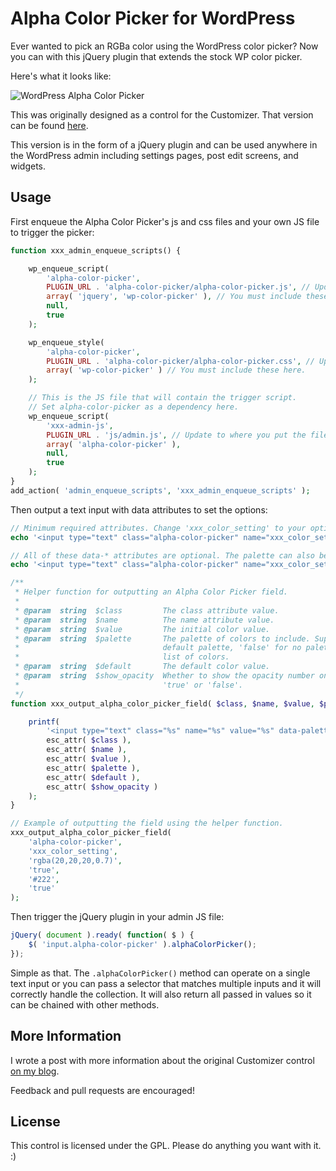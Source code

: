 # Alpha Color Picker for WordPress #

Ever wanted to pick an RGBa color using the WordPress color picker? Now you can with this jQuery plugin that extends the stock WP color picker.

Here's what it looks like:

![WordPress Alpha Color Picker](https://github.com/BraadMartin/components/blob/master/demos/alpha-color-picker.png)

This was originally designed as a control for the Customizer. That version can be found [here](https://github.com/BraadMartin/components/tree/master/customizer/alpha-color-picker).

This version is in the form of a jQuery plugin and can be used anywhere in the WordPress admin including settings pages, post edit screens, and widgets.

## Usage ##

First enqueue the Alpha Color Picker's js and css files and your own JS file to trigger the picker:

```php
function xxx_admin_enqueue_scripts() {

	wp_enqueue_script(
		'alpha-color-picker',
		PLUGIN_URL . 'alpha-color-picker/alpha-color-picker.js', // Update to where you put the file.
		array( 'jquery', 'wp-color-picker' ), // You must include these here.
		null,
		true
	);

	wp_enqueue_style(
		'alpha-color-picker',
		PLUGIN_URL . 'alpha-color-picker/alpha-color-picker.css', // Update to where you put the file.
		array( 'wp-color-picker' ) // You must include these here.
	);

	// This is the JS file that will contain the trigger script.
	// Set alpha-color-picker as a dependency here.
	wp_enqueue_script(
		'xxx-admin-js',
		PLUGIN_URL . 'js/admin.js', // Update to where you put the file.
		array( 'alpha-color-picker' ),
		null,
		true
	);
}
add_action( 'admin_enqueue_scripts', 'xxx_admin_enqueue_scripts' );
```

Then output a text input with data attributes to set the options:

```php
// Minimum required attributes. Change 'xxx_color_setting' to your option key.
echo '<input type="text" class="alpha-color-picker" name="xxx_color_setting" value="rgba(20,20,20,0.7)" />';

// All of these data-* attributes are optional. The palette can also be passed as 'true' or 'false'.
echo '<input type="text" class="alpha-color-picker" name="xxx_color_setting" value="#00FF00" data-palette="#222|#444|#00CC22|rgba(72,168,42,0.4)" data-default-color="#222" data-show-opacity="true" />';

/**
 * Helper function for outputting an Alpha Color Picker field.
 *
 * @param  string  $class         The class attribute value.
 * @param  string  $name          The name attribute value.
 * @param  string  $value         The initial color value.
 * @param  string  $palette       The palette of colors to include. Supports 'true' for
 *                                default palette, 'false' for no palette, or a | separated
 *                                list of colors.
 * @param  string  $default       The default color value.
 * @param  string  $show_opacity  Whether to show the opacity number on the slider. Supports
 *                                'true' or 'false'.
 */
function xxx_output_alpha_color_picker_field( $class, $name, $value, $palette = 'true', $default = '#222', $show_opacity = 'true' ) {

	printf(
		'<input type="text" class="%s" name="%s" value="%s" data-palette="%s" data-default-color="%s" data-show-opacity="%s" />',
		esc_attr( $class ),
		esc_attr( $name ),
		esc_attr( $value ),
		esc_attr( $palette ),
		esc_attr( $default ),
		esc_attr( $show_opacity )
	);
}

// Example of outputting the field using the helper function.
xxx_output_alpha_color_picker_field(
	'alpha-color-picker',
	'xxx_color_setting',
	'rgba(20,20,20,0.7)',
	'true',
	'#222',
	'true'
);
```

Then trigger the jQuery plugin in your admin JS file:

```js
jQuery( document ).ready( function( $ ) {
	$( 'input.alpha-color-picker' ).alphaColorPicker();
});
```

Simple as that. The `.alphaColorPicker()` method can operate on a single text input or you can pass a selector that matches multiple inputs and it will correctly handle the collection. It will also return all passed in values so it can be chained with other methods.

## More Information ##

I wrote a post with more information about the original Customizer control [on my blog](http://braadmartin.com/alpha-color-picker-control-for-the-wordpress-customizer/).

Feedback and pull requests are encouraged!

## License ##

This control is licensed under the GPL. Please do anything you want with it. :)
